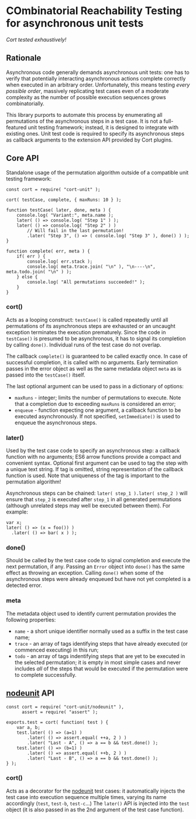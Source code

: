 # COmbinatorial Reachability Testing for asynchronous unit tests

_Cort tested exhaustively!_

## Rationale

Asynchronous code generally demands asynchronous unit tests: one has to verify that
potentially interacting asynchronous actions complete correctly when executed in an
arbitrary order. Unfortunately, this means testing _every possible order_, massively
replicating test cases even of a moderate complexity as the number of possible
execution sequences grows combinatorially.

This library purports to automate this process by enumerating all permutations of the
asynchronous steps in a test case. It is not a full-featured unit testing framework;
instead, it is designed to integrate with existing ones. Unit test code is required
to specify its asynchronous steps as callback arguments to the extension API provided
by Cort plugins.

## Core API

Standalone usage of the permutation algorithm outside of a compatible unit testing framework:

    const cort = require( "cort-unit" );

    cort( testCase, complete, { maxRuns: 10 } );

    function testCase( later, done, meta ) {
        console.log( "Variant:", meta.name );
        later( () => console.log( "Step 1" ) );
        later( () => console.log( "Step 2" ) )
            // Will fail in the last permutation!
            .later( "Step 3", () => ( console.log( "Step 3" ), done() ) );
    }

    function complete( err, meta ) {
        if( err ) {
            console.log( err.stack );
            console.log( meta.trace.join( "\n" ), "\n----\n", meta.todo.join( "\n" ) );
        } else {
            console.log( "All permutations succeeded!" );
        }
    }

### cort()

Acts as a looping construct: `testCase()` is called repeatedly until all permutations of
its asynchronous steps are exhausted or an uncaught exception terminates the execution
prematurely. Since the code in `testCase()` is presumed to be asynchronous, it has to signal
its completion by calling `done()`. Individual runs of the test case do not overlap.

The callback `complete()` is guaranteed to be called exactly once. In case of successful completion,
it is called with no arguments. Early termination passes in the error object as well as the same
metadata object `meta` as is passed into the `testCase()` itself.

The last optional argument can be used to pass in a dictionary of options:

* `maxRuns` - integer; limits the number of permutations to execute. Note that a completion due
to exceeding `maxRuns` is considered an error;
* `enqueue` - function expecting one argument, a callback function to be executed asynchronously. 
If not specified, `setImmediate()` is used to enqueue the asynchronous steps. 

### later()

Used by the test case code to specify an asynchronous step: a callback function with no
arguments; ES6 arrow functions provide a compact and convenient syntax. Optional first argument
can be used to tag the step with a unique text string. If tag is omitted, string representation
of the callback function is used. Note that uniqueness of the tag is important to the permutation
algorithm!

Asynchronous steps can be chained: `later( step_1 ).later( step_2 )` will ensure that `step_2` is
executed after `step_1` in all generated permutations (although unrelated steps may well be executed
between them). For example:

    var x;
    later( () => (x = foo()) )
      .later( () => bar( x ) );

### done()

Should be called by the test case code to signal completion and execute the next permutation, if any.
Passing an `Error` object into `done()` has the same effect as throwing an exception. Calling `done()`
when some of the asynchronous steps were already enqueued but have not yet completed is a detected
error.

### meta
 
The metadata object used to identify current permutation provides the following properties:

* `name` - a short unique identifier normally used as a suffix in the test case name;
* `trace` - an array of tags identifying steps that have already executed (or commenced executing) in this run;
* `todo` - an array of tags indentifying steps that are yet to be executed in the selected permutation; it is
empty in most simple cases and never includes _all_ of the steps that would be executed if the permutation
were to complete successfully.

## [nodeunit](https://github.com/caolan/nodeunit) API

    const cort = require( "cort-unit/nodeunit" ),
          assert = require( "assert" );

    exports.test = cort( function( test ) {
        var a, b;
        test.later( () => (a=1) )
            .later( () => assert.equal( ++a, 2 ) )
            .later( "Last - A", () => a == b && test.done() );
        test.later( () => (b=1) )
            .later( () => assert.equal( ++b, 2 ) )
            .later( "Last - B", () => a == b && test.done() );
    } );

### cort()

Acts as a decorator for the [nodeunit](https://github.com/caolan/nodeunit) test cases: it automatically injects
the test case into execution sequence multiple times, varying its name accordingly (`test`, `test-b`, `test-c`...)
The `later()` API is injected into the `test` object (it is also passed in as the 2nd argument of the test case
function).

